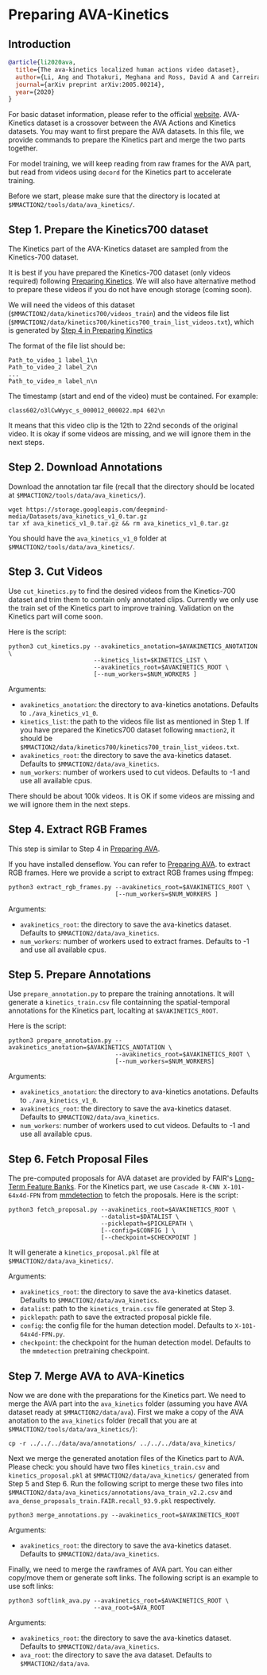 # Preparing AVA-Kinetics

## Introduction

<!-- [DATASET] -->

```BibTeX
@article{li2020ava,
  title={The ava-kinetics localized human actions video dataset},
  author={Li, Ang and Thotakuri, Meghana and Ross, David A and Carreira, Jo{\~a}o and Vostrikov, Alexander and Zisserman, Andrew},
  journal={arXiv preprint arXiv:2005.00214},
  year={2020}
}
```

For basic dataset information, please refer to the official [website](https://research.google.com/ava/index.html).
AVA-Kinetics dataset is a crossover between the AVA Actions and Kinetics datasets. You may want to first prepare the AVA datasets. In this file, we provide commands to prepare the Kinetics part and merge the two parts together.

For model training, we will keep reading from raw frames for the AVA part, but read from videos using `decord` for the Kinetics part to accelerate training.

Before we start, please make sure that the directory is located at `$MMACTION2/tools/data/ava_kinetics/`.

## Step 1. Prepare the Kinetics700 dataset

The Kinetics part of the AVA-Kinetics dataset are sampled from the Kinetics-700 dataset.

It is best if you have prepared the Kinetics-700 dataset (only videos required) following
[Preparing Kinetics](https://github.com/open-mmlab/mmaction2/tree/master/tools/data/kinetics). We will also have alternative method to prepare these videos if you do not have enough storage (coming soon).

We will need the videos of this dataset (`$MMACTION2/data/kinetics700/videos_train`) and the videos file list (`$MMACTION2/data/kinetics700/kinetics700_train_list_videos.txt`), which is generated by [Step 4 in Preparing Kinetics](https://github.com/open-mmlab/mmaction2/tree/master/tools/data/kinetics#step-4-generate-file-list)

The format of the file list should be:

```
Path_to_video_1 label_1\n
Path_to_video_2 label_2\n
...
Path_to_video_n label_n\n
```

The timestamp (start and end of the video) must be contained. For example:

```
class602/o3lCwWyyc_s_000012_000022.mp4 602\n
```

It means that this video clip is the 12th to 22nd seconds of the original video. It is okay if some videos are missing, and we will ignore them in the next steps.

## Step 2. Download Annotations

Download the annotation tar file (recall that the directory should be located at `$MMACTION2/tools/data/ava_kinetics/`).

```shell
wget https://storage.googleapis.com/deepmind-media/Datasets/ava_kinetics_v1_0.tar.gz
tar xf ava_kinetics_v1_0.tar.gz && rm ava_kinetics_v1_0.tar.gz
```

You should have the `ava_kinetics_v1_0` folder at `$MMACTION2/tools/data/ava_kinetics/`.

## Step 3. Cut Videos

Use `cut_kinetics.py` to find the desired videos from the Kinetics-700 dataset and trim them to contain only annotated clips. Currently we only use the train set of the Kinetics part to improve training. Validation on the Kinetics part will come soon.

Here is the script:

```shell
python3 cut_kinetics.py --avakinetics_anotation=$AVAKINETICS_ANOTATION \
                        --kinetics_list=$KINETICS_LIST \
                        --avakinetics_root=$AVAKINETICS_ROOT \
                        [--num_workers=$NUM_WORKERS ]
```

Arguments:

- `avakinetics_anotation`: the directory to ava-kinetics anotations. Defaults to `./ava_kinetics_v1_0`.
- `kinetics_list`: the path to the videos file list as mentioned in Step 1. If you have prepared the Kinetics700 dataset following `mmaction2`, it should be `$MMACTION2/data/kinetics700/kinetics700_train_list_videos.txt`.
- `avakinetics_root`: the directory to save the ava-kinetics dataset. Defaults to `$MMACTION2/data/ava_kinetics`.
- `num_workers`: number of workers used to cut videos. Defaults to -1 and use all available cpus.

There should be about 100k videos. It is OK if some videos are missing and we will ignore them in the next steps.

## Step 4. Extract RGB Frames

This step is similar to Step 4 in [Preparing AVA](https://github.com/open-mmlab/mmaction2/tree/dev-1.x/tools/data/ava#step-4-extract-rgb-and-flow).

If you have installed denseflow. You can refer to [Preparing AVA](https://github.com/open-mmlab/mmaction2/tree/dev-1.x/tools/data/ava#step-4-extract-rgb-and-flow). to extract RGB frames. Here we provide a script to extract RGB frames using ffmpeg:

```shell
python3 extract_rgb_frames.py --avakinetics_root=$AVAKINETICS_ROOT \
                              [--num_workers=$NUM_WORKERS ]
```

Arguments:

- `avakinetics_root`: the directory to save the ava-kinetics dataset. Defaults to `$MMACTION2/data/ava_kinetics`.
- `num_workers`: number of workers used to extract frames. Defaults to -1 and use all available cpus.

## Step 5. Prepare Annotations

Use `prepare_annotation.py` to prepare the training annotations. It will generate a `kinetics_train.csv` file containning the spatial-temporal annotations for the Kinetics part, localting at `$AVAKINETICS_ROOT`.

Here is the script:

```shell
python3 prepare_annotation.py --avakinetics_anotation=$AVAKINETICS_ANOTATION \
                              --avakinetics_root=$AVAKINETICS_ROOT \
                              [--num_workers=$NUM_WORKERS]
```

Arguments:

- `avakinetics_anotation`: the directory to ava-kinetics anotations. Defaults to `./ava_kinetics_v1_0`.
- `avakinetics_root`: the directory to save the ava-kinetics dataset. Defaults to `$MMACTION2/data/ava_kinetics`.
- `num_workers`: number of workers used to cut videos. Defaults to -1 and use all available cpus.

## Step 6. Fetch Proposal Files

The pre-computed proposals for AVA dataset are provided by FAIR's [Long-Term Feature Banks](https://github.com/facebookresearch/video-long-term-feature-banks). For the Kinetics part, we use `Cascade R-CNN X-101-64x4d-FPN` from [mmdetection](https://download.openmmlab.com/mmdetection/v2.0/cascade_rcnn/cascade_rcnn_x101_64x4d_fpn_1x_coco/cascade_rcnn_x101_64x4d_fpn_1x_coco_20200515_075702-43ce6a30.pth) to fetch the proposals. Here is the script:

```shell
python3 fetch_proposal.py --avakinetics_root=$AVAKINETICS_ROOT \
                          --datalist=$DATALIST \
                          --picklepath=$PICKLEPATH \
                          [--config=$CONFIG ] \
                          [--checkpoint=$CHECKPOINT ]

```

It  will generate a `kinetics_proposal.pkl` file at `$MMACTION2/data/ava_kinetics/`.

Arguments:

- `avakinetics_root`: the directory to save the ava-kinetics dataset. Defaults to `$MMACTION2/data/ava_kinetics`.
- `datalist`: path to the `kinetics_train.csv` file generated at Step 3.
- `picklepath`: path to save the extracted proposal pickle file.
- `config`: the config file for the human detection model. Defaults to `X-101-64x4d-FPN.py`.
- `checkpoint`: the checkpoint for the human detection model. Defaults to the `mmdetection` pretraining checkpoint.

## Step 7. Merge AVA to AVA-Kinetics

Now we are done with the preparations for the Kinetics part. We need to merge the AVA part into the `ava_kinetics` folder (assuming you have AVA dataset ready at `$MMACTION2/data/ava`). First we make a copy of the AVA anotation to the `ava_kinetics` folder (recall that you are at `$MMACTION2/tools/data/ava_kinetics/`):

```shell
cp -r ../../../data/ava/annotations/ ../../../data/ava_kinetics/
```

Next we merge the generated anotation files of the Kinetics part to AVA. Please check: you should have two files `kinetics_train.csv` and `kinetics_proposal.pkl` at `$MMACTION2/data/ava_kinetics/` generated from Step 5 and Step 6. Run the following script to merge these two files into `$MMACTION2/data/ava_kinetics/annotations/ava_train_v2.2.csv` and `ava_dense_proposals_train.FAIR.recall_93.9.pkl` respectively.

```shell
python3 merge_annotations.py --avakinetics_root=$AVAKINETICS_ROOT
```

Arguments:

- `avakinetics_root`: the directory to save the ava-kinetics dataset. Defaults to `$MMACTION2/data/ava_kinetics`.

Finally, we need to merge the rawframes of AVA part. You can either copy/move them or generate soft links. The following script is an example to use soft links:

```shell
python3 softlink_ava.py --avakinetics_root=$AVAKINETICS_ROOT \
                        --ava_root=$AVA_ROOT
```

Arguments:

- `avakinetics_root`: the directory to save the ava-kinetics dataset. Defaults to `$MMACTION2/data/ava_kinetics`.
- `ava_root`: the directory to save the ava dataset. Defaults to `$MMACTION2/data/ava`.
